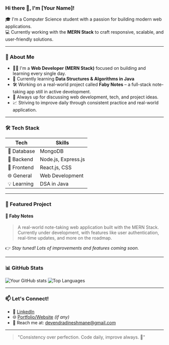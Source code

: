 ### Hi there 👋, I'm [Your Name]!

🎓 I'm a Computer Science student with a passion for building modern web applications.  
💻 Currently working with the **MERN Stack** to craft responsive, scalable, and user-friendly solutions.

---

### 🚀 About Me

- 👨‍💻 I'm a **Web Developer (MERN Stack)** focused on building and learning every single day.
- 🧠 Currently learning **Data Structures & Algorithms in Java**
- 🛠️ Working on a real-world project called **Faby Notes** – a full-stack note-taking app still in active development.
- 💬 Always up for discussing web development, tech, and project ideas.
- 📈 Striving to improve daily through consistent practice and real-world application.

---

### 🛠️ Tech Stack

| Tech | Skills |
|------|--------|
| 💽 Database | MongoDB |
| 🧩 Backend | Node.js, Express.js |
| 🎨 Frontend | React.js, CSS |
| 🌐 General | Web Development |
| 💡 Learning | DSA in Java |

---

### 📂 Featured Project

#### 📝 **Faby Notes**
> A real-world note-taking web application built with the MERN Stack. Currently under development, with features like user authentication, real-time updates, and more on the roadmap.

👉 *Stay tuned! Lots of improvements and features coming soon.*

---

### 📊 GitHub Stats

![Your GitHub stats](https://github-readme-stats.vercel.app/api?username=DevendraMane&show_icons=true&theme=radical)
![Top Languages](https://github-readme-stats.vercel.app/api/top-langs/?username=DevendraMane&layout=compact&theme=radical)

---

### 📫 Let's Connect!

- 💼 [LinkedIn](https://www.linkedin.com/in/devendramane/)
- 🌐 [Portfolio/Website](https://yourwebsite.com) *(if any)*
- 📧 Reach me at: devendradineshmane@gmail.com

---

> "Consistency over perfection. Code daily, improve always. 🚀"

